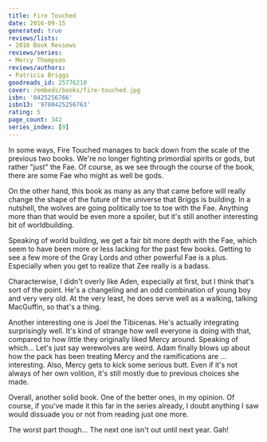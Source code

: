 ```yaml
---
title: Fire Touched
date: 2016-09-15
generated: true
reviews/lists:
- 2016 Book Reviews
reviews/series:
- Mercy Thompson
reviews/authors:
- Patricia Briggs
goodreads_id: 25776210
cover: /embeds/books/fire-touched.jpg
isbn: '0425256766'
isbn13: '9780425256763'
rating: 5
page_count: 342
series_index: [9]
---
```

In some ways, Fire Touched manages to back down from the scale of the previous two books. We're no longer fighting primordial spirits or gods, but rather "just" the Fae. Of course, as we see through the course of the book, there are some Fae who might as well be gods.  

On the other hand, this book as many as any that came before will really change the shape of the future of the universe that Briggs is building. In a nutshell, the wolves are going politically toe to toe with the Fae. Anything more than that would be even more a spoiler, but it's still another interesting bit of worldbuilding.  

<!--more-->

Speaking of world building, we get a fair bit more depth with the Fae, which seem to have been more or less lacking for the past few books. Getting to see a few more of the Gray Lords and other powerful Fae is a plus. Especially when you get to realize that Zee really is a badass.  

Characterwise, I didn't overly like Aden, especially at first, but I think that's sort of the point. He's a changeling and an odd combination of young boy and very very old. At the very least, he does serve well as a walking, talking MacGuffin, so that's a thing.  

Another interesting one is Joel the Tibicenas. He's actually integrating surprisingly well. It's kind of strange how well everyone is doing with that, compared to how little they originally liked Mercy around. Speaking of which... Let's just say werewolves are weird. Adam finally blows up about how the pack has been treating Mercy and the ramifications are ... interesting. Also, Mercy gets to kick some serious butt. Even if it's not always of her own volition, it's still mostly due to previous choices she made.  

Overall, another solid book. One of the better ones, in my opinion. Of course, if you've made it this far in the series already, I doubt anything I saw would dissuade you or not from reading just one more.  

The worst part though... The next one isn't out until next year. Gah!